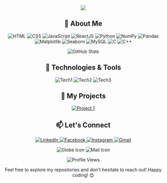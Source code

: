 <!-- Header -->
<p align="center">
  <img src="https://readme-typing-svg.herokuapp.com?font=Roboto&color=2E86AB&size=30&center=true&vCenter=true&width=600&height=50&lines=Hello%2C+there!+%F0%9F%91%8B;I'm+Ashok+Shrestha%2C+a+passionate+learner;And+data+science+enthusiast">
</p>

<!-- About Me -->
<h2 align="center">🚀 About Me</h2>
<p align="center">
  <img src="https://img.shields.io/badge/-HTML-333333?style=flat&logo=html5" alt="HTML">
  <img src="https://img.shields.io/badge/-CSS-333333?style=flat&logo=css3" alt="CSS">
  <img src="https://img.shields.io/badge/-JavaScript-333333?style=flat&logo=javascript" alt="JavaScript">
  <img src="https://img.shields.io/badge/-React-333333?style=flat&logo=react" alt="ReactJS">
  <img src="https://img.shields.io/badge/-Python-333333?style=flat&logo=python" alt="Python">
  <img src="https://img.shields.io/badge/-NumPy-333333?style=flat&logo=numpy" alt="NumPy">
  <img src="https://img.shields.io/badge/-Pandas-333333?style=flat&logo=pandas" alt="Pandas">
  <img src="https://img.shields.io/badge/-Matplotlib-333333?style=flat&logo=python" alt="Matplotlib">
  <img src="https://img.shields.io/badge/-Seaborn-333333?style=flat&logo=python" alt="Seaborn">
   <img src="https://img.shields.io/badge/-MySQL-333333?style=flat&logo=mysql" alt="MySQL">
  <img src="https://img.shields.io/badge/-C-333333?style=flat&logo=c" alt="C">
   <img src="https://img.shields.io/badge/-C++-333333?style=flat&logo=c%2B%2B" alt="C++">
    
  <!-- Add more badges as needed -->
</p>

<!-- GitHub Stats -->
<p align="center">
  <img src="https://github-readme-stats.vercel.app/api?username=YourUsername&show_icons=true&hide_title=true&hide=contribs,prs" alt="GitHub Stats">
</p>

<!-- Technologies & Tools -->
<h2 align="center">🔧 Technologies & Tools</h2>
<p align="center">
  <img src="https://img.shields.io/badge/-Tech1-333333?style=flat&logo=tech1" alt="Tech1">
  <img src="https://img.shields.io/badge/-Tech2-333333?style=flat&logo=tech2" alt="Tech2">
  <img src="https://img.shields.io/badge/-Tech3-333333?style=flat&logo=tech3" alt="Tech3">
</p>

<!-- My Projects -->
<h2 align="center">📂 My Projects</h2>
<p align="center">
  <a href="Link-to-Project1">
    <img src="https://img.shields.io/badge/Project%201-Short%20description-333333?style=flat" alt="Project 1">
  </a>
  <!-- Add more project badges as needed -->
</p>

<!-- Let's Connect -->
<h2 align="center">📫 Let's Connect</h2>
<p align="center">
  <a href="https://www.linkedin.com/in/ashok-shrestha-a295b3235/" target="_blank">
    <img src="https://img.shields.io/badge/LinkedIn-Connect-0077B5?style=flat&logo=linkedin" alt="LinkedIn">
  </a>
  <a href="https://www.facebook.com/ashokshrestha2003" target="_blank">
      <img src="https://img.shields.io/badge/Facebook-Follow-1877f2?style=flat&logo=facebook" alt="Facebook">
  </a>
  <a href="https://www.instagram.com/_stha07ashok_/" target="_blank">
      <img src="https://img.shields.io/badge/Instagram-Follow-E4405F?style=flat&logo=instagram" alt="Instagram">
  </a>
  <a href="stha07ashok@gmail.com"target="_blank">
      <img src="https://img.shields.io/badge/Gmail-Email-D14836?style=flat&logo=gmail" alt="Gmail">
  </a>
</p>

<!-- Animated Icons -->
<p align="center">
  <img src="https://img.shields.io/badge/-🌐-2E86AB?style=flat&logo=earth" alt="Globe Icon">
  <img src="https://img.shields.io/badge/-✉️-2E86AB?style=flat&logo=gmail" alt="Mail Icon">
  <!-- Add more animated icons as needed -->
</p>

<p align="center">
  <img src="https://komarev.com/ghpvc/?username=YourUsername&label=Profile+Views" alt="Profile Views">
</p>

<!-- Footer -->
<p align="center">
  Feel free to explore my repositories and don't hesitate to reach out! Happy coding! 😊
</p>
